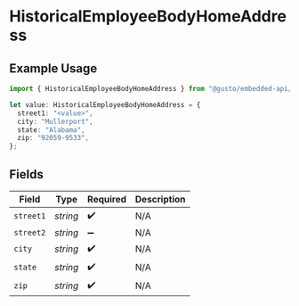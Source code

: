 # HistoricalEmployeeBodyHomeAddress

## Example Usage

```typescript
import { HistoricalEmployeeBodyHomeAddress } from "@gusto/embedded-api/models/components/historicalemployeebody.js";

let value: HistoricalEmployeeBodyHomeAddress = {
  street1: "<value>",
  city: "Mullerport",
  state: "Alabama",
  zip: "92059-9533",
};
```

## Fields

| Field              | Type               | Required           | Description        |
| ------------------ | ------------------ | ------------------ | ------------------ |
| `street1`          | *string*           | :heavy_check_mark: | N/A                |
| `street2`          | *string*           | :heavy_minus_sign: | N/A                |
| `city`             | *string*           | :heavy_check_mark: | N/A                |
| `state`            | *string*           | :heavy_check_mark: | N/A                |
| `zip`              | *string*           | :heavy_check_mark: | N/A                |